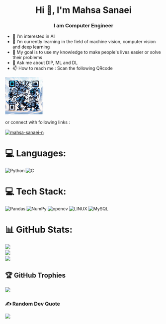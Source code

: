 
<h1 align="center">Hi 👋, I'm Mahsa Sanaei</h1>
<h3 align="center">I am Computer Engineer</h3>


- 👀 I’m interested in AI
- 🌱 I’m currently learning  in the field of machine vision, computer vision and deep learning
- 🔭 My goal is to use my knowledge to make people's lives easier or solve their problems
- 💬 Ask me about DIP, ML and DL
- 📫 How to reach me : Scan the following QRcode
<p align="left">
<img src="https://github.com/snmahsa/myrep/blob/b08a8a476cda4dd3b18ebd67b4e841dc23064d34/qr%20mahsa%20sanaei.jpg" alt="c" width="120" height="120"/>
</p>
or connect with following links :
<p align="left">
<a href="https://linkedin.com/in/mahsa-sanaei-n" target="blank"><img align="center" src="https://raw.githubusercontent.com/rahuldkjain/github-profile-readme-generator/master/src/images/icons/Social/linked-in-alt.svg" alt="mahsa-sanaei-n" height="30" width="40" /></a>
</p>


# 💻 Languages:
![Python](https://img.shields.io/badge/python-3670A0?style=for-the-badge&logo=python&logoColor=ffdd54)  ![C](https://img.shields.io/badge/c-%2300599C.svg?style=for-the-badge&logo=c&logoColor=white) 



# 💻 Tech Stack:
![Pandas](https://img.shields.io/badge/pandas-%23150458.svg?style=for-the-badge&logo=pandas&logoColor=white) ![NumPy](https://img.shields.io/badge/numpy-%23013243.svg?style=for-the-badge&logo=numpy&logoColor=white) ![opencv](https://img.shields.io/badge/opencv-python?style=for-the-badge&logo=opencv&logoColor=red) ![LINUX](https://img.shields.io/badge/Linux-FCC624?style=for-the-badge&logo=linux&logoColor=black) ![MySQL](https://img.shields.io/badge/mysql-%2300f.svg?style=for-the-badge&logo=mysql&logoColor=white)


# 📊 GitHub Stats:
![](https://github-readme-stats.vercel.app/api?username=snmahsa&theme=dark&hide_border=false&include_all_commits=true&count_private=true)<br/>
![](https://github-readme-streak-stats.herokuapp.com/?user=snmahsa&theme=dark&hide_border=false)<br/>
![](https://github-readme-stats.vercel.app/api/top-langs/?username=snmahsa&theme=dark&hide_border=false&include_all_commits=true&count_private=true&layout=compact)

## 🏆 GitHub Trophies
![](https://github-profile-trophy.vercel.app/?username=snmahsa&theme=radical&no-frame=false&no-bg=true&margin-w=4)

### ✍️ Random Dev Quote
![](https://quotes-github-readme.vercel.app/api?type=horizontal&theme=radical)



